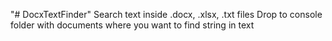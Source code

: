 "# DocxTextFinder" 
Search text inside .docx, .xlsx, .txt files
Drop to console folder with documents where you want to find string in text